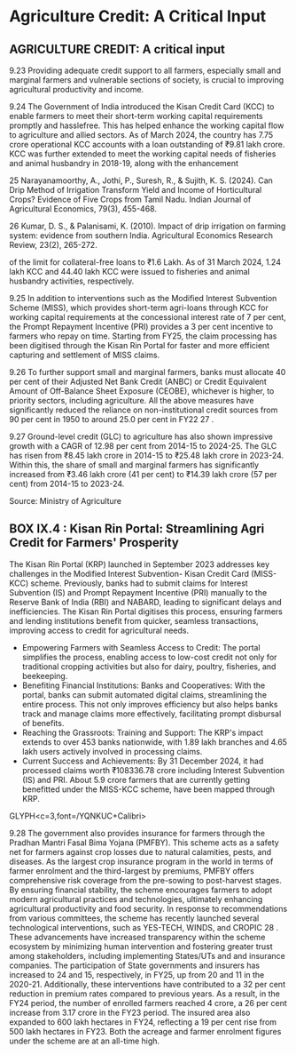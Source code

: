 # Agriculture Credit: A Critical Input

## AGRICULTURE CREDIT: A critical input

9.23 Providing adequate credit support to all farmers, especially small and marginal farmers  and  vulnerable  sections  of  society,  is  crucial  to  improving  agricultural productivity and income.

<!-- image -->

9.24 The Government of India introduced the Kisan Credit  Card  (KCC)  to  enable farmers to meet their short-term working capital requirements promptly and hasslefree. This has helped enhance the working capital flow to agriculture and allied sectors. As of March 2024, the country has 7.75 crore operational KCC accounts with a loan outstanding of ₹9.81 lakh crore. KCC was further extended to meet the working capital needs  of  fisheries  and  animal  husbandry  in  2018-19,  along  with  the  enhancement

25    Narayanamoorthy, A., Jothi, P., Suresh, R., &amp; Sujith, K. S. (2024). Can Drip Method of Irrigation Transform Yield and Income of Horticultural Crops? Evidence of Five Crops from Tamil Nadu. Indian Journal of Agricultural Economics, 79(3), 455-468.

26    Kumar, D. S., &amp; Palanisami, K. (2010). Impact of drip irrigation on farming system: evidence from southern India. Agricultural Economics Research Review, 23(2), 265-272.

of  the limit  for  collateral-free  loans  to  ₹1.6  Lakh.  As  of  31  March  2024,  1.24  lakh KCC and 44.40 lakh KCC were issued to fisheries and animal husbandry activities, respectively.

9.25  In addition to interventions such as the Modified Interest Subvention Scheme (MISS),  which  provides  short-term  agri-loans  through  KCC  for  working  capital requirements at the concessional interest rate of 7 per cent, the Prompt Repayment Incentive (PRI) provides a 3 per cent incentive to farmers who repay on time. Starting from FY25, the claim processing has been digitised through the Kisan Rin Portal for faster and more efficient capturing and settlement of MISS claims.

9.26  To further support small and marginal farmers, banks must allocate 40 per cent of their Adjusted Net Bank Credit (ANBC) or Credit Equivalent Amount of Off-Balance Sheet Exposure (CEOBE), whichever is higher, to priority sectors, including agriculture. All  the  above  measures  have  significantly  reduced  the  reliance  on  non-institutional credit sources from 90 per cent in 1950 to around 25.0 per cent in FY22 27 .

<!-- image -->

9.27 Ground-level credit (GLC) to agriculture has also shown impressive growth with a CAGR of 12.98 per cent from 2014-15 to 2024-25. The GLC has risen from ₹8.45 lakh crore in 2014-15 to ₹25.48 lakh crore in 2023-24. Within this, the share of small and marginal farmers has significantly increased from ₹3.46 lakh crore (41 per cent) to ₹14.39 lakh crore (57 per cent) from 2014-15 to 2023-24.

<!-- image -->

Source: Ministry of Agriculture

## BOX IX.4 : Kisan Rin Portal: Streamlining Agri Credit for Farmers' Prosperity

<!-- image -->

The Kisan Rin Portal (KRP) launched in September 2023 addresses key challenges in the Modified Interest Subvention- Kisan Credit Card (MISS-KCC) scheme. Previously, banks had to submit claims for Interest Subvention (IS) and Prompt Repayment Incentive (PRI) manually to the Reserve Bank of India (RBI) and NABARD, leading to significant delays and inefficiencies. The Kisan Rin Portal digitises this process, ensuring farmers and lending institutions  benefit  from  quicker,  seamless  transactions,  improving  access  to  credit  for agricultural needs.

- Empowering Farmers with Seamless Access to Credit: The portal simplifies the process, enabling access to low-cost credit not only for traditional cropping activities but also for dairy, poultry, fisheries, and beekeeping.
- Benefiting  Financial  Institutions:  Banks  and  Cooperatives: With  the  portal, banks  can  submit  automated  digital  claims,  streamlining  the  entire  process.  This  not only improves efficiency but also helps banks track and manage claims more effectively, facilitating prompt disbursal of benefits.
- Reaching the Grassroots: Training and Support: The KRP's impact extends to over 453 banks nationwide, with 1.89 lakh branches and 4.65 lakh users actively involved in processing claims.
- Current Success and Achievements: By 31 December 2024, it had processed claims worth  ₹108336.78  crore  including  Interest  Subvention  (IS)  and  PRI.  About  5.9  crore farmers that are currently getting benefitted under the MISS-KCC scheme, have been mapped through KRP.

GLYPH&lt;c=3,font=/YQNKUC+Calibri&gt;

9.28 The government also provides insurance for farmers through the Pradhan Mantri Fasal Bima Yojana (PMFBY). This scheme acts as a safety net for farmers against crop losses  due  to  natural  calamities,  pests,  and  diseases.  As  the  largest  crop  insurance program in the world in terms of farmer enrolment and the third-largest by premiums, PMFBY  offers  comprehensive  risk  coverage  from  the  pre-sowing  to  post-harvest stages. By ensuring financial stability, the scheme encourages farmers to adopt modern agricultural practices and technologies, ultimately enhancing agricultural productivity and  food  security.  In  response  to  recommendations  from  various  committees,  the scheme has recently launched several technological interventions, such as YES-TECH, WINDS, and CROPIC 28 . These advancements have increased transparency within the scheme ecosystem by minimizing human intervention and fostering greater trust among stakeholders,  including  implementing  States/UTs  and  and  insurance  companies.  The participation of State governments and insurers has increased to 24 and 15, respectively, in  FY25,  up  from  20  and  11  in  the  2020-21.  Additionally,  these  interventions  have contributed to a 32 per cent reduction in premium rates compared to previous years. As a result, in the FY24 period, the number of enrolled farmers reached 4 crore, a 26 per cent increase from 3.17 crore in the FY23 period. The insured area also expanded to 600 lakh hectares in FY24, reflecting a 19 per cent rise from 500 lakh hectares in FY23. Both the acreage and farmer enrolment figures under the scheme are at an all-time high.